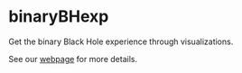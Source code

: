 # binaryBHexp
Get the binary Black Hole experience through visualizations.

See our [webpage](https://vijayvarma392.github.io/binaryBHexp/) for more details.
